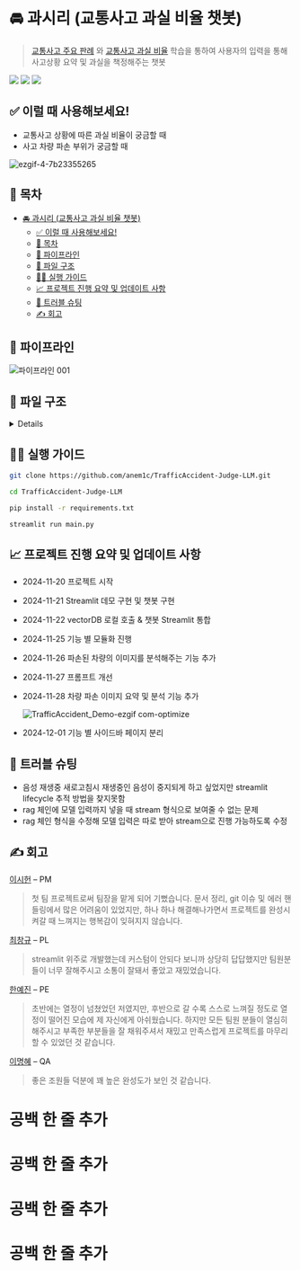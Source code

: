 # 🚘 과시리 (교통사고 과실 비율 챗봇)

> [교통사고 주요 판례](https://xn--vb0b6f546cmsg6pn.com/sub/preced/preced01.asp) 와 [교통사고 과실 비율](https://accident.knia.or.kr/example1#0) 학습을 통하여 사용자의 입력을 통해 사고상황 요약 및 과실을 책정해주는 챗봇

<div align="left">
    <img src="https://img.shields.io/badge/OpenAI-412991?style=flat&logo=OpenAI&logoColor=white"/>
    <img src="https://img.shields.io/badge/Streamlit-FF4B4B?style=flat&logo=Streamlit&logoColor=white">
    <img src="https://img.shields.io/badge/Python-3776AB?style=flat&logo=Python&logoColor=white">
</div>

## ✅ 이럴 때 사용해보세요!
  * 교통사고 상황에 따른 과실 비율이 궁금할 때
  * 사고 차량 파손 부위가 궁금할 때


![ezgif-4-7b23355265](https://github.com/user-attachments/assets/76244717-c0d3-417c-ab2c-47fff863fb79)

## 📖 목차

- [🚘 과시리 (교통사고 과실 비율 챗봇)](#-과시리-교통사고-과실-비율-챗봇)
  - [✅ 이럴 때 사용해보세요!](#-이럴-때-사용해보세요)
  - [📖 목차](#-목차)
  - [🚰 파이프라인](#-파이프라인)
  - [💾 파일 구조](#-파일-구조)
  - [🏃‍♂️ 실행 가이드](#️-실행-가이드)
  - [📈 프로젝트 진행 요약 및 업데이트 사항](#-프로젝트-진행-요약-및-업데이트-사항)
  - [🥅 트러블 슈팅](#-트러블-슈팅)
  - [✍️ 회고](#️-회고)

## 🚰 파이프라인 

![파이프라인 001](https://github.com/user-attachments/assets/adc4e9d4-dde1-4d7b-b9d6-3763c1e65acf)

## 💾 파일 구조
<details>
<div markdown="1">

```
📦TrafficAccident-Judge-LLM
 ┣ 📂.git
 ┃ ┣ 📂logs
 ┃ ┃ ┣ 📂refs
 ┃ ┃ ┃ ┣ 📂heads
 ┃ ┃ ┃ ┃ ┣ 📜develop
 ┃ ┃ ┃ ┃ ┗ 📜main
 ┃ ┃ ┃ ┣ 📂remotes
 ┃ ┃ ┃ ┃ ┗ 📂origin
 ┃ ┃ ┃ ┃ ┃ ┣ 📂name
 ┃ ┃ ┃ ┃ ┃ ┃ ┣ 📜최창규
 ┃ ┃ ┃ ┃ ┃ ┃ ┗ 📜한예진
 ┃ ┃ ┃ ┃ ┃ ┣ 📜HEAD
 ┃ ┃ ┃ ┃ ┃ ┣ 📜develop
 ┃ ┃ ┃ ┃ ┃ ┗ 📜main
 ┃ ┃ ┃ ┗ 📜stash
 ┃ ┃ ┗ 📜HEAD
 ┃ ┣ 📂refs
 ┃ ┃ ┣ 📂heads
 ┃ ┃ ┃ ┣ 📜develop
 ┃ ┃ ┃ ┗ 📜main
 ┃ ┃ ┣ 📂remotes
 ┃ ┃ ┃ ┗ 📂origin
 ┃ ┃ ┃ ┃ ┣ 📂name
 ┃ ┃ ┃ ┃ ┃ ┣ 📜최창규
 ┃ ┃ ┃ ┃ ┃ ┗ 📜한예진
 ┃ ┃ ┃ ┃ ┣ 📜HEAD
 ┃ ┃ ┃ ┃ ┣ 📜develop
 ┃ ┃ ┃ ┃ ┗ 📜main
 ┃ ┃ ┣ 📂tags
 ┃ ┃ ┗ 📜stash
 ┃ ┣ 📜COMMIT_EDITMSG
 ┃ ┣ 📜FETCH_HEAD
 ┃ ┣ 📜HEAD
 ┃ ┣ 📜ORIG_HEAD
 ┃ ┣ 📜config
 ┃ ┣ 📜description
 ┃ ┣ 📜index
 ┃ ┗ 📜packed-refs
 ┣ 📂.streamlit
 ┃ ┗ 📜config.toml
 ┣ 📂History
 ┣ 📂Modules
 ┃ ┣ 📜ContextToPrompt.py
 ┃ ┣ 📜ImageDetect.py
 ┃ ┣ 📜ModuleImport.py
 ┃ ┣ 📜RetrieverWrapper.py
 ┃ ┣ 📜Speech.py
 ┃ ┣ 📜VectorStore.py
 ┃ ┗ 📜prompt.py
 ┣ 📂Resources
 ┃ ┣ 📂pdf_files
 ┃ ┣ 📂vector_store_law
 ┃ ┃ ┣ 📜index.faiss
 ┃ ┃ ┗ 📜index.pkl
 ┃ ┣ 📂vector_store_rate
 ┃ ┃ ┣ 📜index.faiss
 ┃ ┃ ┗ 📜index.pkl
 ┃ ┣ 📂vector_store_situation
 ┃ ┃ ┣ 📜index.faiss
 ┃ ┃ ┗ 📜index.pkl
 ┃ ┣ 📜231107_과실비율인정기준_온라인용.pdf
 ┃ ┣ 📜accident_data_all_pages.json
 ┃ ┣ 📜best.onnx
 ┃ ┣ 📜crawling_1.ipynb
 ┃ ┣ 📜crawling_2.ipynb
 ┃ ┗ 📜vector-store.ipynb
 ┣ 📂__pycache__
 ┃ ┗ 📜image_demo.cpython-311.pyc
 ┣ 📂pages
 ┃ ┣ 📂__pycache__
 ┃ ┃ ┣ 📜chatbot_main.cpython-311.pyc
 ┃ ┃ ┗ 📜image_main.cpython-311.pyc
 ┃ ┣ 📜chatbot_main.py
 ┃ ┗ 📜image_main.py
 ┣ 📂vector_store_rate
 ┃ ┣ 📜index.faiss
 ┃ ┗ 📜index.pkl
 ┣ 📜.DS_Store
 ┣ 📜.env
 ┣ 📜.gitignore
 ┣ 📜README.md
 ┣ 📜image_demo.py
 ┣ 📜main.py
 ┗ 📜requirements.txt
 ```
</div>
</details>



## 🏃‍♂️ 실행 가이드
```sh
git clone https://github.com/anem1c/TrafficAccident-Judge-LLM.git

cd TrafficAccident-Judge-LLM

pip install -r requirements.txt
```

```sh
streamlit run main.py
```

## 📈 프로젝트 진행 요약 및 업데이트 사항
* 2024-11-20 프로젝트 시작
* 2024-11-21 Streamlit 데모 구현 및 챗봇 구현
* 2024-11-22 vectorDB 로컬 호출 & 챗봇 Streamlit 통합
* 2024-11-25 기능 별 모듈화 진행
* 2024-11-26 파손된 차량의 이미지를 분석해주는 기능 추가
* 2024-11-27 프롬프트 개선
* 2024-11-28 차량 파손 이미지 요약 및 분석 기능 추가
    
    ![TrafficAccident_Demo-ezgif com-optimize](https://github.com/user-attachments/assets/1afac55a-580a-4d42-b8b2-9ca599dd8d97)

* 2024-12-01 기능 별 사이드바 페이지 분리



## 🥅 트러블 슈팅

* 음성 재생중 새로고침시 재생중인 음성이 중지되게 하고 싶었지만 streamlit lifecycle 추적 방법을 찾지못함
* rag 체인에 모델 입력까지 넣을 때 stream 형식으로 보여줄 수 없는 문제
* rag 체인 형식을 수정해 모델 입력은 따로 받아 stream으로 진행 가능하도록 수정 


## ✍️ 회고

[이시헌](https://github.com/anem1c) – PM
> 첫 팀 프로젝트로써 팀장을 맡게 되어 기뻤습니다. 문서 정리, git 이슈 및 에러 핸들링에서 많은 어려움이 있었지만, 하나 하나 해결해나가면서 프로젝트를 완성시켜갈 때 느껴지는 행복감이 잊혀지지 않습니다.

[최창규](https://github.com/choichangkyu) – PL
> streamlit 위주로 개발했는데 커스텀이 안되다 보니까 상당히 답답했지만 팀원분들이 너무 잘해주시고 소통이 잘돼서 좋았고 재밌었습니다.

[한예진](https://github.com/yejingksdpwls) – PE
> 초반에는 열정이 넘쳤었던 저였지만, 후반으로 갈 수록 스스로 느껴질 정도로 열정이 떨어진 모습에 제 자신에게 아쉬웠습니다. 하지만 모든 팀원 분들이 열심히 해주시고 부족한 부분들을 잘 채워주셔서 재밌고 만족스럽게 프로젝트를 마무리 할 수 있었던 것 같습니다.

[이명혜](https://github.com/LeeMyunghye) – QA
> 좋은 조원들 덕분에 꽤 높은 완성도가 보인 것 같습니다.

  # 공백 한 줄 추가
  # 공백 한 줄 추가
  # 공백 한 줄 추가
  # 공백 한 줄 추가
